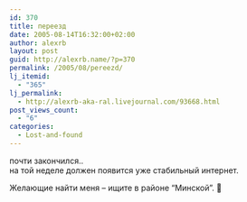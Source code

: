 ```yaml
---
id: 370
title: переезд
date: 2005-08-14T16:32:00+02:00
author: alexrb
layout: post
guid: http://alexrb.name/?p=370
permalink: /2005/08/pereezd/
lj_itemid:
  - "365"
lj_permalink:
  - http://alexrb-aka-ral.livejournal.com/93668.html
post_views_count:
  - "6"
categories:
  - Lost-and-found
---
```

почти закончился..  
на той неделе должен появится уже стабильный интернет.

Желающие найти меня &#8211; ищите в районе &#8220;Минской&#8221;. 🙂